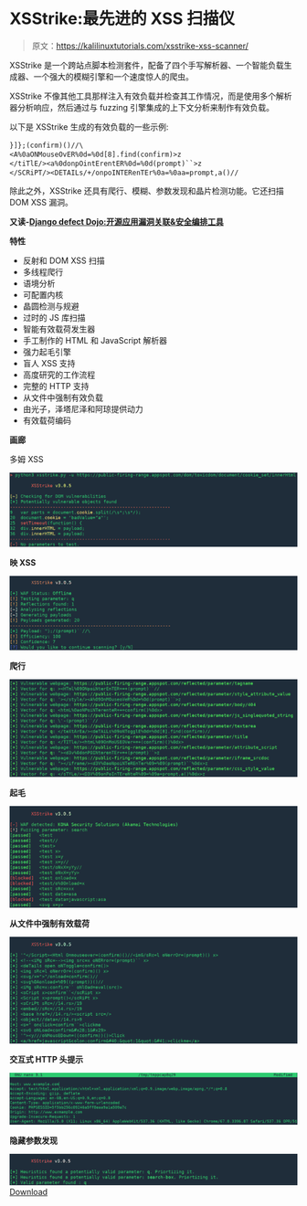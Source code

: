 # XSStrike:最先进的 XSS 扫描仪

> 原文：<https://kalilinuxtutorials.com/xsstrike-xss-scanner/>

XSStrike 是一个跨站点脚本检测套件，配备了四个手写解析器、一个智能负载生成器、一个强大的模糊引擎和一个速度惊人的爬虫。

XSStrike 不像其他工具那样注入有效负载并检查其工作情况，而是使用多个解析器分析响应，然后通过与 fuzzing 引擎集成的上下文分析来制作有效负载。

以下是 XSStrike 生成的有效负载的一些示例:

```
}]};(confirm)()//\
<A%0aONMouseOvER%0d=%0d[8].find(confirm)>z
</tiTlE/><a%0donpOintErentER%0d=%0d(prompt)``>z
</SCRiPT/><DETAILs/+/onpoINTERenTEr%0a=%0aa=prompt,a()//
```

除此之外，XSStrike 还具有爬行、模糊、参数发现和晶片检测功能。它还扫描 DOM XSS 漏洞。

**又读-**[**Django defect Dojo:开源应用漏洞关联&安全编排工具**](https://kalilinuxtutorials.com/defectdojo/)

**特性**

*   反射和 DOM XSS 扫描
*   多线程爬行
*   语境分析
*   可配置内核
*   晶圆检测与规避
*   过时的 JS 库扫描
*   智能有效载荷发生器
*   手工制作的 HTML 和 JavaScript 解析器
*   强力起毛引擎
*   盲人 XSS 支持
*   高度研究的工作流程
*   完整的 HTTP 支持
*   从文件中强制有效负载
*   由光子，泽塔尼泽和阿琼提供动力
*   有效载荷编码

**画廊**

多姆 XSS

![](img//6313b151309cdd508a7d78080251ff95.png)

**映 XSS**

![](img//ec1519266bf450b936f8c732cc6b194a.png)

**爬行**

![](img//63b72645be130b7240da1ef0def54e0c.png)

**起毛**

![](img//5ab995fd19ecd3a58122b41b03eb0a5b.png)

**从文件中强制有效载荷**

![](img//6e0c1e00247f539f5a9a1d461a405cba.png)

**交互式 HTTP 头提示**

![](img//579d2581542611d6b0d2457a4cf342a8.png)

**隐藏参数发现**

![](img//44f492b6e6863556c7d8afe638a4b8c5.png)[Download](https://github.com/s0md3v/XSStrike)